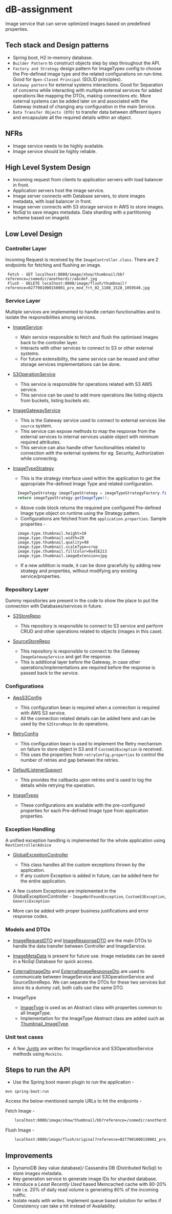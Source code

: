 # dB-assignment

Image service that can serve optimized images based on predefined properties.

## Tech stack and Design patterns
- Spring boot, H2 in-memory database.
- `Builder Pattern` to construct objects step by step throughout the API.
- `Factory and Strategy` design pattern for ImageTypes config to choose the Pre-defined image type and the related configurations on run-time. Good for `Open-Closed Principal` (SOLID principles).
- `Gateway pattern` for external systems interactions. Good for Separation of concerns while interacting with multiple external services for added operations like mapping the DTOs, making connections etc. More external systems can be added later on and associated with the Gateway instead of changing any configuration in the main Service. 
- `Data Transfer Objects (DTO)` to transfer data between different layers and encapsulate all the required details within an object.


## NFRs
- Image service needs to be highly available.
- Image service should be highly reliable.


## High Level System Design
- Incoming request from clients to application servers with load balancer in front.
- Application servers host the image service.
- Image server connects with Database servers, to store images metadata, with load balancer in front.
- Image server connects with S3 storage service in AWS to store images.
- NoSql to save images metadata. Data sharding with a partitioning scheme based on imageId.


## Low Level Design 

### Controller Layer

Incoming Request is received by the `ImageController.class`. There are 2 endpoints for fetching and flushing an image.

```
 Fetch - GET localhost:8080/image/show/thumbnail/bb?reference=/somedir/anotherdir/abcdef.jpg
 Flush - DELETE localhost:8080/image/flush/thumbnail?reference=0277901000150001_pro_mod_frt_02_1108_1528_1059540.jpg
```

### Service Layer

Multiple services are implemented to handle certain functionalities and to isolate the responsibilities among services.

- [ImageService](https://github.com/Pulin412/dB-assignment/blob/main/src/main/java/com/db/assignment/imageservice/service/ImageService.java):

    - Main service responsible to fetch and flush the optimised images back to the controller layer.
    - Interacts with other services to connect to S3 or other external systems.
    - For future extensibility, the same service can be reused and other storage services implementations can be done.

- [S3OperationService](https://github.com/Pulin412/dB-assignment/blob/main/src/main/java/com/db/assignment/imageservice/service/S3OperationService.java)

    - This service is responsible for operations related with S3 AWS service.
    - This service can be used to add more operations like listing objects from buckets, listing buckets etc.

- [ImageGatewayService](https://github.com/Pulin412/dB-assignment/blob/main/src/main/java/com/db/assignment/imageservice/service/ImageGatewayService.java)

    - This is the Gateway service used to connect to external services like `source` system.
    - This service can expose methods to map the response from the external services to internal services usable object with minimum required attributes.
    - This service can also handle other functionalities related to connection with the external systems for eg. Security, Authorization while connecting.

- [ImageTypeStrategy](https://github.com/Pulin412/dB-assignment/blob/main/src/main/java/com/db/assignment/imageservice/service/imageTypeStrategy/ImageTypeStrategy.java)

    - This is the strategy interface used within the application to get the appropriate Pre-defined Image Type and related configuration.
  ```java
    ImageTypeStrategy imageTypeStrategy = imageTypeStrategyFactory.findStrategy(ImageTypeStrategyNameEnum.valueOf(imageType.toUpperCase()));
    return imageTypeStrategy.getImageType();
    ```
    - Above code block returns the required pre configured Pre-defined Image type object on runtime using the Strategy pattern.
    - Configurations are fetched from the `application.properties`. Sample properties - 
  ```properties
    image.type.thumbnail.height=10
    image.type.thumbnail.width=20
    image.type.thumbnail.quality=90
    image.type.thumbnail.scaleType=crop
    image.type.thumbnail.fillColor=0x45E213
    image.type.thumbnail.imageExtension=jpg
    ```
    - If a new addition is made, it can be done gracefully by adding new strategy and properties, without modifying any existing service/properties.

### Repository Layer

Dummy repositories are present in the code to show the place to put the connection with Databases/services in future.

- [S3StoreRepo](https://github.com/Pulin412/dB-assignment/blob/main/src/main/java/com/db/assignment/imageservice/repository/S3StoreRepo.java)

    - This repository is responsible to connect to S3 service and perform CRUD and other operations related to objects (images in this case).

- [SourceStoreRepo](https://github.com/Pulin412/dB-assignment/blob/main/src/main/java/com/db/assignment/imageservice/repository/SourceStoreRepo.java)

    - This repository is responsible to connect to the Gateway `ImageGatewayService` and get the response.
    - This is additional layer before the Gateway, in case other operations/implementations are required before the response is passed back to the service.


### Configurations

- [AwsS3Config](https://github.com/Pulin412/dB-assignment/blob/main/src/main/java/com/db/assignment/imageservice/config/AwsS3Config.java) 

    - This configuration bean is required when a connection is required with AWS S3 service.
    - All the connection related details can be added here and can be used by the `S2StoreRepo` to do operations.

- [RetryConfig](https://github.com/Pulin412/dB-assignment/blob/main/src/main/java/com/db/assignment/imageservice/config/RetryConfig.java)

    - This configuration bean is used to implement the Retry mechanism on failure to store object in S3 and if `CustomS3Exception` is received.
    - This uses the properties from `retryConfig.properties` to control the number of retries and gap between the retries.

- [DefaultListenerSupport](https://github.com/Pulin412/dB-assignment/blob/main/src/main/java/com/db/assignment/imageservice/config/DefaultListenerSupport.java)

    - This provides the callbacks upon retries and is used to log the details while retrying the operation. 

- [ImageTypes](https://github.com/Pulin412/dB-assignment/tree/main/src/main/java/com/db/assignment/imageservice/config/ImageTypes)

    - These configurations are available with the pre-configured properties for each Pre-defined Image type from application properties.


### Exception Handling

A unified exception handling is implemented for the whole application using `RestControllerAdvice`

- [GlobalExceptionController](https://github.com/Pulin412/dB-assignment/blob/main/src/main/java/com/db/assignment/imageservice/exception/GlobalExceptionController.java)

    - This class handles all the custom exceptions thrown by the application.
    - If any custom Exception is added in future, can be added here for the entire application.

- A few custom Exceptions are implemented in the GlobalExceptionController - `ImageNotFoundException`, `CustomS3Exception`, `GenericException`
- More can be added with proper business justifications and error response codes.


### Models and DTOs

- [ImageRequestDTO](https://github.com/Pulin412/dB-assignment/blob/main/src/main/java/com/db/assignment/imageservice/model/ImageRequestDto.java) and [ImageResponseDTO](https://github.com/Pulin412/dB-assignment/blob/main/src/main/java/com/db/assignment/imageservice/model/ImageResponseDto.java) are the main DTOs to handle the data transfer between Controller and ImageService.
- [ImageMetaData](https://github.com/Pulin412/dB-assignment/blob/main/src/main/java/com/db/assignment/imageservice/model/ImageMetaData.java) is present for future use. Image metadata can be saved in a NoSql Database for quick access.
- [ExternalImageDto](https://github.com/Pulin412/dB-assignment/blob/main/src/main/java/com/db/assignment/imageservice/model/ExternalImageDto.java) and [ExternalImageResponseDto](https://github.com/Pulin412/dB-assignment/blob/main/src/main/java/com/db/assignment/imageservice/model/ExternalImageResponseDto.java) are used to communicate between ImageService and S3OperationService and SourceStoreRepo. We can separate the DTOs for these two services but since its a dummy call, both calls use the same DTO.
- ImageType

    - [ImageType](https://github.com/Pulin412/dB-assignment/blob/main/src/main/java/com/db/assignment/imageservice/model/imageType/ImageType.java) is used as an Abstract class with properties common to all ImageType.
    - Implementation for the ImageType Abstract class are added such as [Thumbnail_ImageType](https://github.com/Pulin412/dB-assignment/blob/main/src/main/java/com/db/assignment/imageservice/model/imageType/Thumbnail_ImageType.java).

### Unit test cases

- A few [Junits](https://github.com/Pulin412/dB-assignment/tree/main/src/test/java/com/db/assignment/imageservice/service) are written for ImageService and S3OperationService methods using `Mockito`.

## Steps to run the API

- Use the Spring boot maven plugin to run the application - 

```shell
mvn spring-boot:run
```

Access the below-mentioned sample URLs to hit the endpoints - 

Fetch Image - 
```html
    localhost:8080/image/show/thumbnail/bb?reference=/somedir/anotherdir/abcdef.jpg
```

Flush Image -
```html
    localhost:8080/image/flush/original?reference=0277901000150001_pro_mod_frt_02_1108_1528_1059540.jpg
```

## Improvements
- DynamoDB (key value database)/ Cassandra DB (Distributed NoSql) to store images metadata.
- Key generation service to generate image IDs for sharded database.
- Introduce a _Least Recently Used_ based Memcached cache with 80-20% rule i.e. 20% of daily read volume is generating 80% of the incoming traffic.
- Isolate reads with writes. Implement queue based solution for writes if Consistency can take a hit instead of Availability.